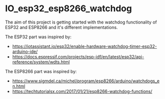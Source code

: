 # IO_esp32_esp8266_watchdog

The aim of this project is getting started with the watchdog functionality of ESP32 and ESP8266 and it's different implementations.

The ESP32 part was inspired by:

- https://iotassistant.io/esp32/enable-hardware-watchdog-timer-esp32-arduino-ide/
- https://docs.espressif.com/projects/esp-idf/en/latest/esp32/api-reference/system/wdts.html

The ESP8266 part was inspired by:

- https://www.sigmdel.ca/michel/program/esp8266/arduino/watchdogs_en.html
- https://techtutorialsx.com/2017/01/21/esp8266-watchdog-functions/
